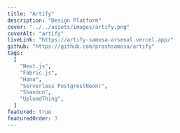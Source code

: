 ```yaml
---
title: "Artify"
description: "Design Platform"
cover: "../../assets/images/artify.png"
coverAlt: "artify"
liveLink: "https://artify-samosa-arsenal.vercel.app/"
github: "https://github.com/prashsamosa/artify"
tags:
  [
    "Next.js",
    "Fabric.js",
    "Hono",
    "Serverless Postgres(Neon)",
    "Shandcn",
    "UploadThing",
  ]
featured: true
featuredOrder: 3
---
```

